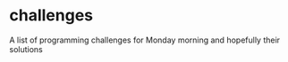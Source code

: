 challenges
==========

A list of programming challenges for Monday morning and hopefully their solutions